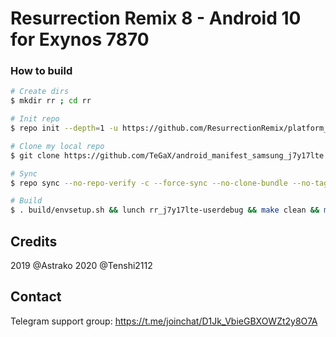 # Resurrection Remix 8 - Android 10 for Exynos 7870

### How to build ###

```bash
# Create dirs
$ mkdir rr ; cd rr

# Init repo
$ repo init --depth=1 -u https://github.com/ResurrectionRemix/platform_manifest.git -b Q

# Clone my local repo
$ git clone https://github.com/TeGaX/android_manifest_samsung_j7y17lte.git -b RR-8 .repo/local_manifests

# Sync
$ repo sync --no-repo-verify -c --force-sync --no-clone-bundle --no-tags --optimized-fetch --prune -j`nproc`

# Build
$ . build/envsetup.sh && lunch rr_j7y17lte-userdebug && make clean && make bacon -j$(nproc --all)
```

## Credits
2019 @Astrako
2020 @Tenshi2112

## Contact
Telegram support group: https://t.me/joinchat/D1Jk_VbieGBXOWZt2y8O7A
